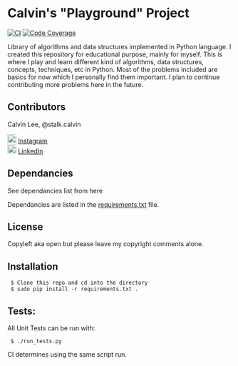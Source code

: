 # Calvin's "Playground" Project
[![CI](https://api.travis-ci.org/stalk-calvin/Python-Algorithms.svg?branch=master)](https://travis-ci.org/stalk-calvin/Python-Algorithms)
[![Code Coverage](https://codecov.io/gh/stalk-calvin/Python-Algorithms/coverage.svg?branch=master)](https://codecov.io/gh/stalk-calvin/Python-Algorithms)

Library of algorithms and data structures implemented in Python language. I created this repository for educational purpose, mainly for myself. This is where I play and learn different kind of algorithms, data structures, concepts, techniques, etc in Python. Most of the problems included are basics for now which I personally find them important. I plan to continue contributing more problems here in the future.

## Contributors

Calvin Lee, @stalk.calvin

<a href="https://www.instagram.com/stalk.calvin/"><img alt="Add me to Instagram" src="http://icons.iconarchive.com/icons/uiconstock/socialmedia/128/Instagram-icon.png" height="20px" width="20px"/></a> <span><a href="https://www.instagram.com/stalk.calvin/">Instagram</a></span>
<br/>
<a href="https://www.linkedin.com/in/stalkme"><img alt="Add me to Linkedin" src="https://image.freepik.com/free-icon/linkedin-logo_318-50643.jpg" height="20px" width="20px"/></a> <span><a href="https://www.linkedin.com/in/stalkme">LinkedIn</a></span>

## Dependancies

See dependancies list from here

Dependancies are listed in the [requirements.txt](https://github.com/stalk-calvin/Python-Algorithms/blob/master/requirements.txt) file.

## License

Copyleft aka open but please leave my copyright comments alone.

## Installation

```
 $ Clone this repo and cd into the directory
 $ sudo pip install -r requirements.txt .
```

## Tests:

All Unit Tests can be run with:

```
 $ ./run_tests.py
```

CI determines using the same script run.

